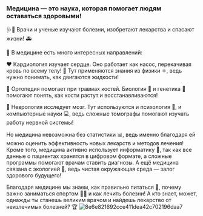 ### Медицина — это наука, которая помогает людям оставаться здоровыми! 
🩺💊 Врачи и ученые изучают болезни, изобретают лекарства и спасают жизни! 🚑

🧬 В медицине есть много интересных направлений:

❤️ Кардиология изучает сердце. Оно работает как насос, перекачивая кровь по всему телу! 💓 Тут применяются знания из физики ⚛️, ведь нужно понимать, как двигаются жидкости!

🦴 Ортопедия помогает при травмах костей. Биология 🦠 и генетика 🧬 помогают понять, как кости растут и восстанавливаются!

🧠 Неврология исследует мозг. Тут используются и психология 🧐, и компьютерные науки 💻, ведь сложные томографы помогают изучать работу нервной системы!

Но медицина невозможна без статистики 📊, ведь именно благодаря ей можно оценить эффективность новых лекарств и методов лечения! Кроме того, медицина активно использует информатику 💾, так как все данные о пациентах хранятся в цифровом формате, а сложные программы помогают врачам ставить диагнозы. А ещё медицина связана с экологией 🌱, ведь чистая окружающая среда — залог здорового будущего!

Благодаря медицине мы знаем, как правильно питаться 🍎, почему важно заниматься спортом 🏃‍♂️ и как лечить болезни! А кто знает, может, однажды ты станешь великим врачом и найдешь лекарство от неизлечимых болезней? 🏆
![8e6e821692cce411dea42c702196daa7](https://github.com/user-attachments/assets/f2d249d0-8c89-4131-b771-4dee69dd76a7)
